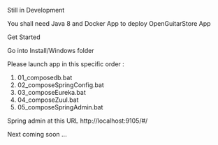 Still in Development

You shall need Java 8 and Docker App to deploy OpenGuitarStore App

Get Started

Go into Install/Windows folder

Please launch app in this specific order : 

1. 01_composedb.bat
2. 02_composeSpringConfig.bat
3. 03_composeEureka.bat
4. 04_composeZuul.bat
5. 05_composeSpringAdmin.bat


Spring admin at this URL http://localhost:9105/#/


Next coming soon ...